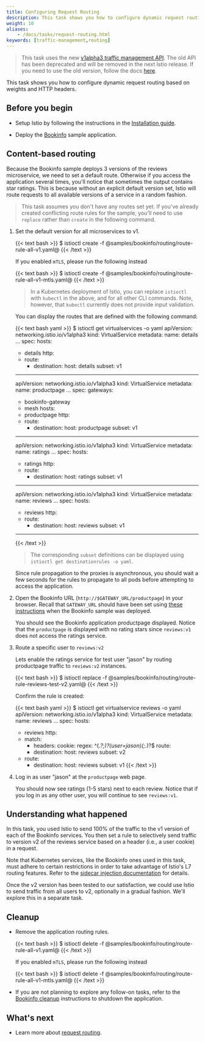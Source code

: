 ```yaml
---
title: Configuring Request Routing
description: This task shows you how to configure dynamic request routing based on weights and HTTP headers.
weight: 10
aliases:
    - /docs/tasks/request-routing.html
keywords: [traffic-management,routing]
---
```


> This task uses the new [v1alpha3 traffic management API](/blog/2018/v1alpha3-routing/). The old API has been deprecated and will be removed in the next Istio release. If you need to use the old version, follow the docs [here](https://archive.istio.io/v0.7/docs/tasks/traffic-management/).

This task shows you how to configure dynamic request routing based on weights and HTTP headers.

## Before you begin

* Setup Istio by following the instructions in the
[Installation guide](/docs/setup/).

* Deploy the [Bookinfo](/docs/examples/bookinfo/) sample application.

## Content-based routing

Because the Bookinfo sample deploys 3 versions of the reviews microservice,
we need to set a default route.
Otherwise if you access the application several times, you'll notice that sometimes the output contains
star ratings.
This is because without an explicit default version set, Istio will
route requests to all available versions of a service in a random fashion.

> This task assumes you don't have any routes set yet. If you've already created conflicting route rules for the sample,
you'll need to use `replace` rather than `create` in the following command.

1.  Set the default version for all microservices to v1.

    {{< text bash >}}
    $ istioctl create -f @samples/bookinfo/routing/route-rule-all-v1.yaml@
    {{< /text >}}

    If you enabled `mTLS`, please run the following instead

    {{< text bash >}}
    $ istioctl create -f @samples/bookinfo/routing/route-rule-all-v1-mtls.yaml@
    {{< /text >}}

    > In a Kubernetes deployment of Istio, you can replace `istioctl`
    > with `kubectl` in the above, and for all other CLI commands.
    > Note, however, that `kubectl` currently does not provide input validation.

    You can display the routes that are defined with the following command:

    {{< text bash yaml >}}
    $ istioctl get virtualservices -o yaml
    apiVersion: networking.istio.io/v1alpha3
    kind: VirtualService
    metadata:
      name: details
      ...
    spec:
      hosts:
      - details
      http:
      - route:
        - destination:
            host: details
            subset: v1
    ---
    apiVersion: networking.istio.io/v1alpha3
    kind: VirtualService
    metadata:
      name: productpage
      ...
    spec:
      gateways:
      - bookinfo-gateway
      - mesh
      hosts:
      - productpage
      http:
      - route:
        - destination:
            host: productpage
            subset: v1
    ---
    apiVersion: networking.istio.io/v1alpha3
    kind: VirtualService
    metadata:
      name: ratings
      ...
    spec:
      hosts:
      - ratings
      http:
      - route:
        - destination:
            host: ratings
            subset: v1
    ---
    apiVersion: networking.istio.io/v1alpha3
    kind: VirtualService
    metadata:
      name: reviews
      ...
    spec:
      hosts:
      - reviews
      http:
      - route:
        - destination:
            host: reviews
            subset: v1
    ---
    {{< /text >}}

    > The corresponding `subset` definitions can be displayed using `istioctl get destinationrules -o yaml`.

    Since rule propagation to the proxies is asynchronous, you should wait a few seconds for the rules
    to propagate to all pods before attempting to access the application.

1.  Open the Bookinfo URL (`http://$GATEWAY_URL/productpage`) in your browser. Recall that `GATEWAY_URL`
    should have been set using [these instructions](/docs/examples/bookinfo/#determining-the-ingress-ip-and-port)
    when the Bookinfo sample was deployed.

    You should see the Bookinfo application productpage displayed.
    Notice that the `productpage` is displayed with no rating stars since `reviews:v1` does not access the ratings service.

1.  Route a specific user to `reviews:v2`

    Lets enable the ratings service for test user "jason" by routing productpage traffic to
    `reviews:v2` instances.

    {{< text bash >}}
    $ istioctl replace -f @samples/bookinfo/routing/route-rule-reviews-test-v2.yaml@
    {{< /text >}}

    Confirm the rule is created:

    {{< text bash yaml >}}
    $ istioctl get virtualservice reviews -o yaml
    apiVersion: networking.istio.io/v1alpha3
    kind: VirtualService
    metadata:
      name: reviews
      ...
    spec:
      hosts:
      - reviews
      http:
      - match:
        - headers:
            cookie:
              regex: ^(.*?;)?(user=jason)(;.*)?$
        route:
        - destination:
            host: reviews
            subset: v2
      - route:
        - destination:
            host: reviews
            subset: v1
    {{< /text >}}

1.  Log in as user "jason" at the `productpage` web page.

    You should now see ratings (1-5 stars) next to each review. Notice that if you log in as
    any other user, you will continue to see `reviews:v1`.

## Understanding what happened

In this task, you used Istio to send 100% of the traffic to the v1 version of each of the Bookinfo
services. You then set a rule to selectively send traffic to version v2 of the reviews service based
on a header (i.e., a user cookie) in a request.

Note that Kubernetes services, like the Bookinfo ones used in this task, must adhere to certain
restrictions in order to take advantage of Istio's L7 routing features. Refer to the
[sidecar injection documentation](/docs/setup/kubernetes/sidecar-injection/#pod-spec-requirements)
for details.

Once the v2 version has been tested to our satisfaction, we could use Istio to send traffic from
all users to v2, optionally in a gradual fashion. We'll explore this in a separate task.

## Cleanup

*   Remove the application routing rules.

    {{< text bash >}}
    $ istioctl delete -f @samples/bookinfo/routing/route-rule-all-v1.yaml@
    {{< /text >}}

    If you enabled `mTLS`, please run the following instead

    {{< text bash >}}
    $ istioctl delete -f @samples/bookinfo/routing/route-rule-all-v1-mtls.yaml@
    {{< /text >}}

* If you are not planning to explore any follow-on tasks, refer to the
  [Bookinfo cleanup](/docs/examples/bookinfo/#cleanup) instructions
  to shutdown the application.

## What's next

* Learn more about [request routing](/docs/concepts/traffic-management/request-routing/).

